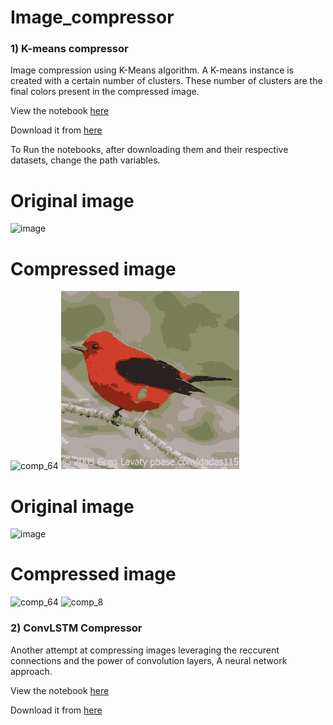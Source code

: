 # Image_compressor

### **1) K-means compressor**
Image compression using K-Means algorithm.
A K-means instance is created with a certain number of clusters. These number of clusters are the final colors present in the compressed image.

View the notebook [here](https://nbviewer.org/github/Ln11211/Image_compressor/blob/main/image%20compression.ipynb)

Download it from [here](https://github.com/Ln11211/Image_compressor/blob/main/image%20compression.ipynb)

To Run the notebooks, after downloading them and their respective datasets, change the path variables.

# Original image
![image](https://user-images.githubusercontent.com/91385411/234646249-9b49221c-94fd-40c4-b76b-26f07046b9f8.png)
# Compressed image
![comp_64](https://user-images.githubusercontent.com/91385411/235312245-12602b04-2646-4155-b346-d329e0c2f2d8.jpg) ![image](https://github.com/Ln11211/Image_compressor/blob/main/results/bird/comp_8.jpg)


# Original image
![image](https://user-images.githubusercontent.com/91385411/234645965-26cb5d49-26ab-4f4b-8a8c-f07106ca0520.png)
# Compressed image
![comp_64](https://user-images.githubusercontent.com/91385411/235312288-63c2e008-0e63-4ca3-acdd-a25c9a2475b6.jpg) ![comp_8](https://user-images.githubusercontent.com/91385411/235312281-40b64f57-3c0e-432c-bf5d-eb063a95eeab.jpg)


### **2) ConvLSTM Compressor**
Another attempt at compressing images leveraging the reccurent connections and the power of convolution layers, A neural network approach.

View the notebook [here](https://nbviewer.org/github/Ln11211/Image_compressor/blob/main/ConvLSTMCompressor.ipynb)

Download it from [here](https://github.com/Ln11211/Image_compressor/blob/main/ConvLSTMCompressor.ipynb)
